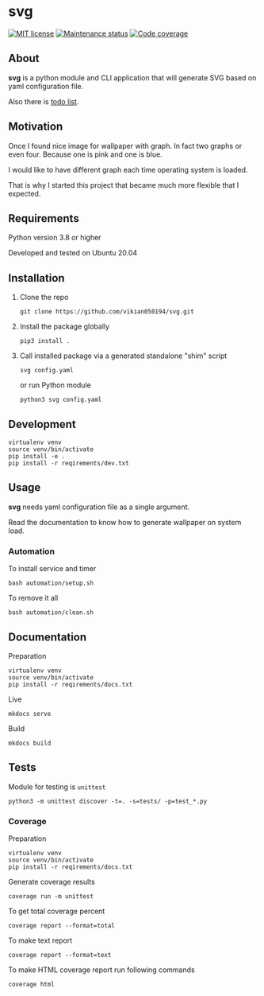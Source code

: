 # svg

[![MIT license][license-badge]][license-url]
[![Maintenance status][status-badge]][status-url]
[![Code coverage][coverage-badge]][coverage-url]

## About

**svg** is a python module and CLI application that will generate SVG based on yaml configuration file.

Also there is [todo list](./TODO.md).

## Motivation

Once I found nice image for wallpaper with graph. In fact two graphs or even four. Because one is pink and one is blue.

I would like to have different graph each time operating system is loaded.

That is why I started this project that became much more flexible that I expected.

## Requirements

Python version 3.8 or higher

Developed and tested on Ubuntu 20.04

## Installation

1. Clone the repo
    ```
    git clone https://github.com/vikian050194/svg.git
    ```
2. Install the package globally
    ```
    pip3 install .
    ```
3. Call installed package via a generated standalone "shim" script
    ```
    svg config.yaml
    ```
    or run Python module
    ```
    python3 svg config.yaml
    ```

## Development

```
virtualenv venv
source venv/bin/activate
pip install -e .
pip install -r reqirements/dev.txt
```

## Usage

**svg** needs yaml configuration file as a single argument.

Read the documentation to know how to generate wallpaper on system load.

### Automation

To install service and timer

```
bash automation/setup.sh
```

To remove it all

```
bash automation/clean.sh
```

## Documentation

Preparation

```
virtualenv venv
source venv/bin/activate
pip install -r reqirements/docs.txt
```

Live

```
mkdocs serve
```

Build

```
mkdocs build
```

## Tests

Module for testing is `unittest`

```
python3 -m unittest discover -t=. -s=tests/ -p=test_*.py
```

### Coverage

Preparation

```
virtualenv venv
source venv/bin/activate
pip install -r reqirements/docs.txt
```

Generate coverage results
```
coverage run -m unittest
```

To get total coverage percent
```
coverage report --format=total
```

To make text report
```
coverage report --format=text
```

To make HTML coverage report run following commands
```
coverage html
```

[status-url]: https://github.com/vikian050194/svg/pulse
[status-badge]: https://img.shields.io/github/last-commit/vikian050194/svg.svg

[license-url]: https://github.com/vikian050194/svg/blob/master/LICENSE
[license-badge]: https://img.shields.io/github/license/vikian050194/svg.svg

[coverage-url]: https://codecov.io/gh/vikian050194/svg
[coverage-badge]: https://img.shields.io/codecov/c/github/vikian050194/svg
